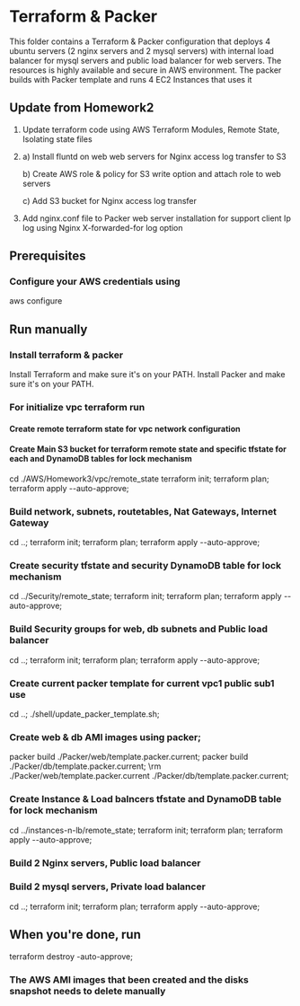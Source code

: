 # Terraform & Packer
This folder contains a Terraform & Packer configuration that deploys 4 ubuntu servers (2 nginx servers and 2 mysql servers) with internal load balancer for mysql servers and public load balancer for web servers.
The resources is highly available and secure in AWS environment. The packer builds with Packer template and runs 4 EC2 Instances that uses it 

## Update from Homework2
1) Update terraform code using AWS Terraform Modules, Remote State, Isolating state files
2) a) Install fluntd on web web servers for Nginx access log transfer to S3

   b) Create AWS role & policy for S3 write option and attach role to web servers

   c) Add S3 bucket for Nginx access log transfer
3) Add nginx.conf file to Packer web server installation for support client Ip log using Nginx X-forwarded-for log option

## Prerequisites
  ### Configure your AWS credentials using
  aws configure

## Run manually
  ### Install terraform & packer
  Install Terraform and make sure it's on your PATH.
  Install Packer and make sure it's on your PATH.

  ### For initialize vpc terraform run
  #### Create remote terraform state for vpc network configuration
  ####  Create Main S3 bucket for terraform remote state and specific tfstate for each and DynamoDB tables for lock mechanism
  cd ./AWS/Homework3/vpc/remote_state
  terraform init;
  terraform plan;
  terraform apply --auto-approve;
  
  ### Build network, subnets, routetables, Nat Gateways, Internet Gateway
  cd ..;
  terraform init;
  terraform plan;
  terraform apply --auto-approve;

  ### Create security tfstate and security DynamoDB table for lock mechanism
  cd ../Security/remote_state;
  terraform init;
  terraform plan;
  terraform apply --auto-approve;

  ### Build Security groups for web, db subnets and Public load balancer
  cd ..;
  terraform init;
  terraform plan;
  terraform apply --auto-approve;

  ### Create current packer template for current vpc1 public sub1 use
  cd ..;
  ./shell/update_packer_template.sh;
  ### Create web & db AMI images using packer;
  packer build ./Packer/web/template.packer.current;
  packer build ./Packer/db/template.packer.current;
  \rm ./Packer/web/template.packer.current ./Packer/db/template.packer.current;

  ### Create Instance & Load balncers tfstate and DynamoDB table for lock mechanism
  cd ../instances-n-lb/remote_state;
  terraform init;
  terraform plan;
  terraform apply --auto-approve;
  
  ### Build 2 Nginx servers, Public load balancer
  ### Build 2 mysql servers, Private load balancer
  cd ..;
  terraform init;
  terraform plan;
  terraform apply --auto-approve;
  

## When you're done, run
terraform destroy -auto-approve;
### The AWS AMI images that been created and the disks snapshot needs to delete manually
